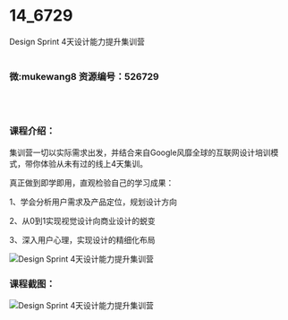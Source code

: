 # 14_6729
Design Sprint 4天设计能力提升集训营
<br/></br>
<h3>微:mukewang8 资源编号：526729</h3>
<br/></br>
<h3>课程介绍：</h3>
<p>集训营一切以实际需求出发，并结合来自Google风靡全球的互联网<a title="查看与 设计 相关的文章" target="_blank">设计</a>培训模式，带你体验从未有过的线上4天集训。</p>
<p>真正做到即学即用，直观检验自己的学习成果：</p>
<p>1、学会分析用户需求及产品定位，规划<a title="查看与 设计 相关的文章" target="_blank">设计</a>方向</p>
<p>2、从0到1实现视觉设计向商业设计的蜕变</p>
<p>3、深入用户心理，实现设计的精细化布局</p>
<p><img src="https://www.ko996.com/wp-content/uploads/img/2019/08/1-118-300x119.png" alt="Design Sprint 4天设计能力提升集训营"></p>
<h3>课程截图：</h3>
<p><img src="https://www.ko996.com/wp-content/uploads/img/2019/08/2-135.png" alt="Design Sprint 4天设计能力提升集训营"></p>
